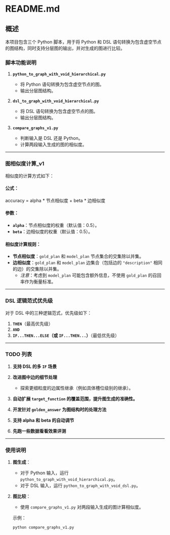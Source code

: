 # README.md

## 概述

本项目包含三个 Python 脚本，用于将 Python 和 DSL 语句转换为包含虚空节点的图结构，同时支持分层图的输出，并对生成的图进行比较。

### 脚本功能说明

1. **`python_to_graph_with_void_hierarchical.py`**  
   - 将 Python 语句转换为包含虚空节点的图。  
   - 输出分层图结构。  

2. **`dsl_to_graph_with_void_hierarchical.py`**  
   - 将 DSL 语句转换为包含虚空节点的图。  
   - 输出分层图结构。  

3. **`compare_graphs_v1.py`**  
   - 判断输入是 DSL 还是 Python。  
   - 计算两段输入生成的图的相似度。  

---

### 图相似度计算_v1

相似度的计算方式如下：

#### 公式：
accuracy = alpha * 节点相似度 + beta * 边相似度

#### 参数：
- **`alpha`**：节点相似度的权重（默认值：0.5）。  
- **`beta`**：边相似度的权重（默认值：0.5）。  

#### 相似度计算规则：
- **节点相似度**：`gold_plan` 和 `model_plan` 节点集合的交集除以并集。  
- **边相似度**：`gold_plan` 和 `model_plan` 边集合（包括边的 `"description"` 相同的边）的交集除以并集。  
  - *注意*：考虑到 `model_plan` 可能包含额外信息，不使用 `gold_plan` 的召回率作为衡量标准。  

---

### DSL 逻辑范式优先级

对于 DSL 中的三种逻辑范式，优先级如下：
1. **`THEN`**（最高优先级）  
2. **`AND`**  
3. **`IF...THEN...ELSE`（或 `IF...THEN...`）**（最低优先级）  

---

### TODO 列表

1. **支持 DSL 的多 `IF` 场景**  

2. **改进图中边的细节处理**  
   - 探索更细粒度的边属性继承（例如具体槽位级别的继承）。  

3. **自动扩展 `target_function` 的覆盖范围，提升图生成的准确性。**  

4. **开发针对 `golden_answer` 为图结构时的处理方法**  

5. **支持 alpha 和 beta 的自动调节**  

6. **先跑一些数据看看效果评测**

---

### 使用说明

1. **图生成**：
   - 对于 Python 输入，运行 `python_to_graph_with_void_hierarchical.py`。  
   - 对于 DSL 输入，运行 `python_to_graph_with_void_dsl.py`。

2. **图比较**：
   - 使用 `compare_graphs_v1.py` 对两段输入生成的图计算相似度。  

   示例：
   ```bash
   python compare_graphs_v1.py

